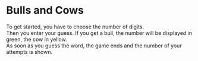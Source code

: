 # Bulls and Cows #

To get started, you have to choose the number of digits.\
Then you enter your guess. If you get a bull, the number will be displayed in green, the cow in yellow.\
As soon as you guess the word, the game ends and the number of your attempts is shown.
